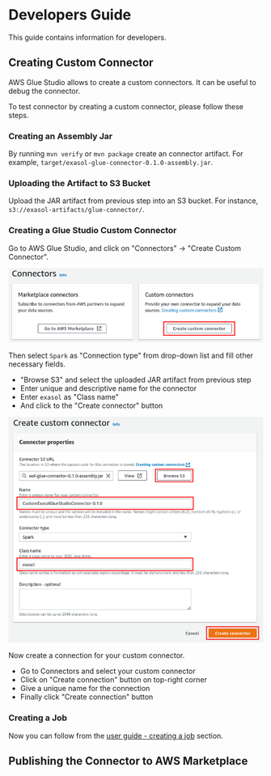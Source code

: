 # Developers Guide

This guide contains information for developers.

## Creating Custom Connector

AWS Glue Studio allows to create a custom connectors. It can be useful to debug the connector.

To test connector by creating a custom connector, please follow these steps.

### Creating an Assembly Jar

By running `mvn verify` or `mvn package` create an connector artifact. For example, `target/exasol-glue-connector-0.1.0-assembly.jar`.

### Uploading the Artifact to S3 Bucket

Upload the JAR artifact from previous step into an S3 bucket. For instance, `s3://exasol-artifacts/glue-connector/`.

### Creating a Glue Studio Custom Connector

Go to AWS Glue Studio, and click on "Connectors" &rarr; "Create Custom Connector".

![Exasol AWS Glue Studio Custom Connectors](img/custom_connector.png)

Then select `Spark` as "Connection type" from drop-down list and fill other necessary fields.

- "Browse S3" and select the uploaded JAR artifact from previous step
- Enter unique and descriptive name for the connector
- Enter `exasol` as "Class name"
- And click to the "Create connector" button

![Exasol AWS Glue Studio Custom Connector Setup](img/custom_connector_setup.png)

Now create a connection for your custom connector.

- Go to Connectors and select your custom connector
- Click on "Create connection" button on top-right corner
- Give a unique name for the connection
- Finally click "Create connection" button

### Creating a Job

Now you can follow from the [user guide - creating a job](../user_guide/user_guide.md#creating-a-job) section.


## Publishing the Connector to AWS Marketplace
